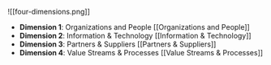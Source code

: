 ![[four-dimensions.png]]

- **Dimension 1**: Organizations and People [[Organizations and People]]
- **Dimension 2**: Information & Technology [[Information & Technology]]
- **Dimension 3**: Partners & Suppliers [[Partners & Suppliers]]
- **Dimension 4**: Value Streams & Processes [[Value Streams & Processes]]